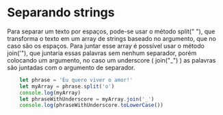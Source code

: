 # Separando strings

Para separar um texto por espaços, pode-se usar o método split(" "), que transforma o texto em um array de strings baseado no argumento, que no caso são os espaços. Para juntar esse array é possível usar o método join('"), que juntaria essas palavras sem nenhum separador, porém colocando um argumento, no caso um underscore ( join("_") ) as palavras são juntadas com o argumento de separador.

```js
    let phrase = 'Eu quero viver o amor!'
    let myArray = phrase.split('o') 
    console.log(myArray)
    let phraseWithUnderscore = myArray.join('_')
    console.log(phraseWithUnderscore.toLowerCase())
```
